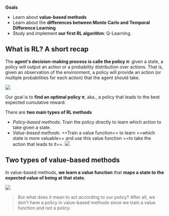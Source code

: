 
**Goals**
- Learn about **value-based methods**
- Learn about the **differences between Monte Carlo and Temporal Difference Learning**
- Study and implement **our first RL algorithm**: Q-Learning.


## What is RL? A short recap

The **agent's decision-making process is calle the policy $\pi$**: given a state, a policy will output an action or a probability distribution over actions. That is, given an observation of the environment, a policy will provide an action (or multiple probabilities for each action) that the agent should take.

![](https://huggingface.co/datasets/huggingface-deep-rl-course/course-images/resolve/main/en/unit3/policy.jpg)

Our goal is to **find an optimal policy $\pi$**, aka., a policy that leads to the best expected cumulative reward.

There are **two main types of RL methods**
- *Policy-based methods*: Train the policy directly to learn which action to take given a state.
- *Value-based methods*: ==Train a value function== to learn ==which state is more valuable== and use this value function ==to take the action that leads to it==.
![](https://huggingface.co/datasets/huggingface-deep-rl-course/course-images/resolve/main/en/unit3/two-approaches.jpg)

## Two types of value-based methods

In value-based methods, **we learn a value function** that **maps a state to the expected value of being at that state.**

![](https://huggingface.co/datasets/huggingface-deep-rl-course/course-images/resolve/main/en/unit3/vbm-1.jpg)

> But what does it mean to act according to our policy? After all, we don't have a policy in value-based methods since we train a value function and not a policy.

